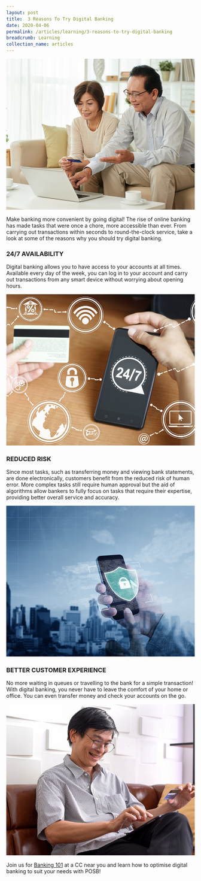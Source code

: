 ```yaml
---
layout: post
title:  3 Reasons To Try Digital Banking
date: 2020-04-06
permalink: /articles/learning/3-reasons-to-try-digital-banking
breadcrumb: Learning
collection_name: articles
---
```

![3 Reasons To Try Digital Banking](/images/content-articles/learning/3-reasons-to-try-digital-banking-img1.jpg)

Make banking more convenient by going digital! The rise of online banking has made tasks that were once a chore, more accessible than ever. From carrying out transactions within seconds to round-the-clock service, take a look at some of the reasons why you should try digital banking.

### 24/7 AVAILABILITY
Digital banking allows you to have access to your accounts at all times. Available every day of the week, you can log in to your account and carry out transactions from any smart device without worrying about opening hours.

![3 Reasons To Try Digital Banking](/images/content-articles/learning/3-reasons-to-try-digital-banking-img2.jpg)

### REDUCED RISK
Since most tasks, such as transferring money and viewing bank statements, are done electronically, customers benefit from the reduced risk of human error. More complex tasks still require human approval but the aid of algorithms allow bankers to fully focus on tasks that require their expertise, providing better overall service and accuracy. 

![3 Reasons To Try Digital Banking](/images/content-articles/learning/3-reasons-to-try-digital-banking-img3.jpg)

### BETTER CUSTOMER EXPERIENCE
No more waiting in queues or travelling to the bank for a simple transaction! With digital banking, you never have to leave the comfort of your home or office. You can even transfer money and check your accounts on the go.  

![3 Reasons To Try Digital Banking](/images/content-articles/learning/3-reasons-to-try-digital-banking-img4.jpg)

Join us for [Banking 101](../../course-directory/financial-literacy/#ibanking101posb)  at a CC near you and learn how to optimise digital banking to suit your needs with POSB!